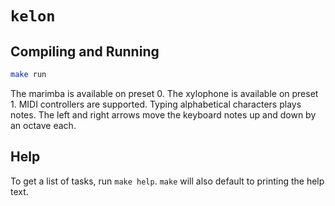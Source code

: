 # `kelon`

## Compiling and Running

```sh
make run
```

The marimba is available on preset 0. The xylophone is available on preset 1.
MIDI controllers are supported. Typing alphabetical characters plays notes. The
left and right arrows move the keyboard notes up and down by an octave each.

## Help

To get a list of tasks, run `make help`. `make` will also default to printing
the help text.

